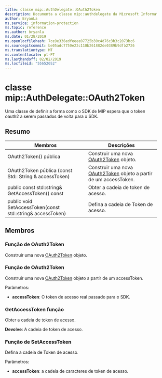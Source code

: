 ```yaml
---
title: classe mip::AuthDelegate::OAuth2Token
description: Documenta a classe mip::authdelegate da Microsoft Information Protection (MIP) SDK.
author: BryanLa
ms.service: information-protection
ms.topic: reference
ms.author: bryanla
ms.date: 01/28/2019
ms.openlocfilehash: 7ce9e336edfeeee07725b30c4d76c3b3c2073bc6
ms.sourcegitcommit: be05adc7750e22c110b261882de0389b9dfb2726
ms.translationtype: MT
ms.contentlocale: pt-PT
ms.lasthandoff: 02/02/2019
ms.locfileid: "55652052"
---
```

# <a name="class-mipauthdelegateoauth2token"></a>classe mip::AuthDelegate::OAuth2Token 
Uma classe de definir a forma como o SDK de MIP espera que o token oauth2 a serem passados de volta para o SDK.
  
## <a name="summary"></a>Resumo
 Membros                        | Descrições                                
--------------------------------|---------------------------------------------
OAuth2Token() pública  |  Construir uma nova [OAuth2Token](class_mip_authdelegate_oauth2token.md) objeto.
OAuth2Token pública (const Std:: String & accessToken)  |  Construir uma nova [OAuth2Token](class_mip_authdelegate_oauth2token.md) objeto a partir de um accessToken.
public const std::string& GetAccessToken() const  |  Obter a cadeia de token de acesso.
public void SetAccessToken(const std::string& accessToken)  |  Defina a cadeia de Token de acesso.
  
## <a name="members"></a>Membros
  
### <a name="oauth2token-function"></a>Função de OAuth2Token
Construir uma nova [OAuth2Token](class_mip_authdelegate_oauth2token.md) objeto.
  
### <a name="oauth2token-function"></a>Função de OAuth2Token
Construir uma nova [OAuth2Token](class_mip_authdelegate_oauth2token.md) objeto a partir de um accessToken.

Parâmetros:  
* **accessToken**: O token de acesso real passado para o SDK.


  
### <a name="getaccesstoken-function"></a>GetAccessToken função
Obter a cadeia de token de acesso.

  
**Devolve**: A cadeia de token de acesso.
  
### <a name="setaccesstoken-function"></a>Função de SetAccessToken
Defina a cadeia de Token de acesso.

Parâmetros:  
* **accessToken**: a cadeia de caracteres de token de acesso.

